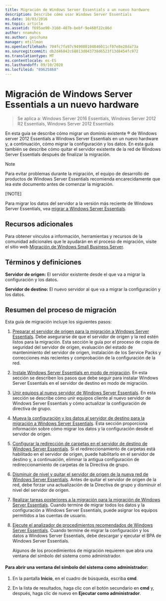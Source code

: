 ```yaml
---
title: Migración de Windows Server Essentials a un nuevo hardware
description: Describe cómo usar Windows Server Essentials
ms.date: 10/03/2016
ms.topic: article
ms.assetid: f695ae90-3160-407b-bebf-9e460f22c86d
author: nnamuhcs
ms.author: geschuma
manager: mtillman
ms.openlocfilehash: 704fc7fa97c949080104846011cf07e8e28da73a
ms.sourcegitcommit: db2d46842c68813d043738d6523f13d8454fc972
ms.translationtype: MT
ms.contentlocale: es-ES
ms.lasthandoff: 09/10/2020
ms.locfileid: "89625868"
---
```

# <a name="migrate-windows-server-essentials-to-new-hardware"></a>Migración de Windows Server Essentials a un nuevo hardware

>Se aplica a: Windows Server 2016 Essentials, Windows Server 2012 R2 Essentials, Windows Server 2012 Essentials

En esta guía se describe cómo migrar un dominio existente &reg; de Windows server 2012 Essentials a Windows Server Essentials en un nuevo hardware y, a continuación, cómo migrar la configuración y los datos. En esta guía también se describe cómo quitar el servidor existente de la red de Windows Server Essentials después de finalizar la migración.

> [!NOTE]
>  Para evitar problemas durante la migración, el equipo de desarrollo de productos de Windows Server Essentials recomienda encarecidamente que lea este documento antes de comenzar la migración.
>
> [!NOTE]
>
>  Para migrar los datos del servidor a la versión más reciente de Windows Server Essentials, vea [migrar a Windows Server Essentials](Migrate-from-Previous-Versions-to-Windows-Server-Essentials-or-Windows-Server-Essentials-Experience.md).


## <a name="additional-resources"></a>Recursos adicionales
 Para obtener vínculos a información, herramientas y recursos de la comunidad adicionales que le ayudarán en el proceso de migración, visite el sitio web [Migración de Windows Small Business Server](https://go.microsoft.com/fwlink/?LinkId=217520).

## <a name="terms-and-definitions"></a>Términos y definiciones
 **Servidor de origen:** El servidor existente desde el que va a migrar la configuración y los datos.

 **Servidor de destino:** El nuevo servidor al que va a migrar la configuración y los datos.

## <a name="migration-process-summary"></a>Resumen del proceso de migración
 Esta guía de migración incluye los siguientes pasos:


1. [Preparar el servidor de origen para la migración a Windows Server Essentials](Prepare-your-Source-Server-for-Windows-Server-Essentials-migration.md).  Debe asegurarse de que el servidor de origen y la red estén listos para la migración. Esta sección le guía por el proceso de copia de seguridad del servidor de origen, evaluación del estado de mantenimiento del servidor de origen, instalación de los Service Packs y correcciones más recientes y comprobación de la configuración de la red.

2. [Instale Windows Server Essentials en modo de migración](Install-Windows-Server-Essentials-in-migration-mode.md).  En esta sección se describen los pasos que debe seguir para instalar Windows Server Essentials en el servidor de destino en modo de migración.

3. [Unir equipos al nuevo servidor de Windows Server Essentials](Join-computers-to-the-new-Windows-Server-Essentials-server.md).  En esta sección se describe cómo unir equipos cliente al nuevo servidor de Windows Server Essentials y cómo actualizar la configuración de directiva de grupo.

4. [Mueva la configuración y los datos al servidor de destino para la migración a Windows Server Essentials](Move-settings-and-data-to-the-Destination-Server-for-Windows-Server-Essentials-migration.md).  Esta sección proporciona información sobre cómo migrar los datos y la configuración desde el servidor de origen.

5. [Configurar la redirección de carpetas en el servidor de destino de Windows Server Essentials](Configure-folder-redirection-on-the-Windows-Server-Essentials-Destination-Server.md).  Si el redireccionamiento de carpetas está habilitado en el servidor de origen, puede habilitarlo en el servidor de destino y, a continuación, eliminar la antigua configuración de redireccionamiento de carpetas de la Directiva de grupo.

6. [Disminuir de nivel y quitar el servidor de origen de la nueva red de Windows Server Essentials](Demote-and-remove-the-Source-Server-from-the-new-Windows-Server-Essentials-network.md).  Antes de quitar el servidor de origen de la red, debe forzar una actualización de la Directiva de grupo y disminuir el nivel del servidor de origen.

7. [Realizar tareas posteriores a la migración para la migración de Windows Server Essentials](Perform-post-migration-tasks-for-Windows-Server-Essentials-migration.md).  Cuando termine de migrar todos los datos y la configuración a Windows Server Essentials, puede asignar los equipos permitidos a las cuentas de usuario.

8. [Ejecute el analizador de procedimientos recomendados de Windows Server Essentials](Run-the-Windows-Server-Essentials-Best-Practices-Analyzer.md).  Cuando termine de migrar la configuración y los datos a Windows Server Essentials, debe descargar y ejecutar el BPA de Windows Server Essentials.

   Algunos de los procedimientos de migración requieren que abra una ventana del símbolo del sistema como administrador.

#### <a name="to-open-a-command-prompt-window-as-an-administrator"></a>Para abrir una ventana del símbolo del sistema como administrador:

1.  En la pantalla **Inicio**, en el cuadro de búsqueda, escriba **cmd**.

2.  En la lista de resultados, haga clic con el botón secundario en **cmd** y, después, haga clic de nuevo en **Ejecutar como administrador**.
